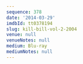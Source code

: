```yaml
---
sequence: 378
date: '2014-03-29'
imdbId: tt0378194
slug: kill-bill-vol-2-2004
venue: null
venueNotes: null
medium: Blu-ray
mediumNotes: null
---
```


